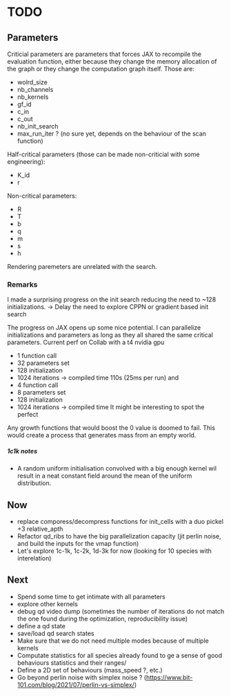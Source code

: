 # TODO 

## Parameters
Criticial parameters are parameters that forces JAX to recompile the evaluation function, either because they change the memory allocation of the graph or they change the computation graph itself. Those are:
- wolrd_size
- nb_channels
- nb_kernels
- gf_id
- c_in
- c_out
- nb_init_search
- max_run_iter ? (no sure yet, depends on the behaviour of the scan function)

Half-critical parameters (those can be made non-criticial with some engineering):
- K_id
- r

Non-critical parameters:
- R
- T
- b
- q
- m
- s
- h

Rendering paremeters are unrelated with the search.

### Remarks
I made a surprising progress on the init search reducing the need to ~128 initializations.
-> Delay the need to explore CPPN or gradient based init search

The progress on JAX opens up some nice potential. I can parallelize initializations and parameters as long as they all shared the same critical parameters.
Current perf on Collab with a t4 nvidia gpu
- 1 function call
- 32 parameters set
- 128 initialization
- 1024 iterations
-> compiled time 110s (25ms per run)
and
- 4 function call
- 8 parameters set
- 128 initialization
- 1024 iterations
-> compiled time
It might be interesting to spot the perfect

Any growth functions that would boost the 0 value is doomed to fail. This would create a process that generates mass from an empty world.

##### 1c1k notes
- A random uniform initialisation convolved with a big enough kernel wil result in a neat constant field around the mean of the uniform distribution.


## Now
- replace comporess/decompress functions for init_cells with a duo pickel +3 relative_apth
- Refactor qd_ribs to have the big parallelization capacity (jit perlin noise, and build the inputs for the vmap function)
- Let's explore 1c-1k, 1c-2k, 1d-3k for now (looking for 10 species with interelation)

## Next
- Spend some time to get intimate with all parameters
- explore other kernels
- debug qd video dump (sometimes the number of iterations do not match the one found during the optimization, reproducibility issue)
- define a qd state
- save/load qd search states
- Make sure that we do not need multiple modes because of multiple kernels
- Computate statistics for all species already found to ge a sense of good behaviours statistics and their ranges/
- Define a 2D set of behaviours (mass_speed ?, etc.)
-  Go beyond perlin noise with simplex noise ? (https://www.bit-101.com/blog/2021/07/perlin-vs-simplex/)